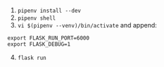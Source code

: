 1. `pipenv install --dev`
2. `pipenv shell`
3. `vi $(pipenv --venv)/bin/activate` and append:

```
export FLASK_RUN_PORT=6000
export FLASK_DEBUG=1
```

4. `flask run`
